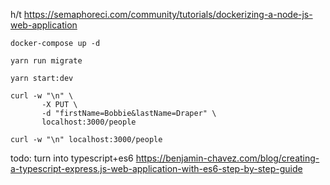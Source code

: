 h/t https://semaphoreci.com/community/tutorials/dockerizing-a-node-js-web-application

`docker-compose up -d`

`yarn run migrate`

`yarn start:dev`

```
curl -w "\n" \
       -X PUT \
       -d "firstName=Bobbie&lastName=Draper" \
       localhost:3000/people
```

`curl -w "\n" localhost:3000/people`

todo: turn into typescript+es6 https://benjamin-chavez.com/blog/creating-a-typescript-express.js-web-application-with-es6-step-by-step-guide
